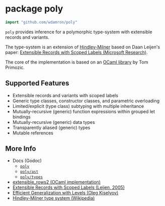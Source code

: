 # package poly

```go
import "github.com/wdamron/poly"
```

`poly` provides inference for a polymorphic type-system with extensible records and variants.

The type-system is an extension of [Hindley-Milner](https://en.wikipedia.org/wiki/Hindley–Milner_type_system) based on Daan Leijen's paper: [Extensible Records with Scoped Labels (Microsoft Research)](https://www.microsoft.com/en-us/research/publication/extensible-records-with-scoped-labels/).

The core of the implementation is based on an [OCaml library](https://github.com/tomprimozic/type-systems/) by Tom Primozic.

## Supported Features

* Extensible records and variants with scoped labels
* Generic type classes, constructor classes, and parametric overloading
* Limited/explicit (type class) subtyping with multiple inheritance
* Mutually-recursive (generic) function expressions within grouped let bindings
* Mutually-recursive (generic) data types
* Transparently aliased (generic) types
* Mutable references

## More Info

* Docs (Godoc)
	* [`poly`](https://godoc.org/github.com/wdamron/poly)
	* [`poly/ast`](https://godoc.org/github.com/wdamron/poly/ast)
	* [`poly/types`](https://godoc.org/github.com/wdamron/poly/types)
* [extensible_rows2 (OCaml implementation)](https://github.com/tomprimozic/type-systems/tree/master/extensible_rows2)
* [Extensible Records with Scoped Labels (Leijen, 2005)](https://www.microsoft.com/en-us/research/publication/extensible-records-with-scoped-labels/)
* [Efficient Generalization with Levels (Oleg Kiselyov)](http://okmij.org/ftp/ML/generalization.html#levels)
* [Hindley-Milner type system (Wikipedia)](https://en.wikipedia.org/wiki/Hindley–Milner_type_system)
